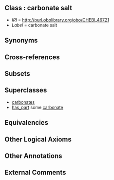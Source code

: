
## Class : carbonate salt

 * *IRI* = http://purl.obolibrary.org/obo/CHEBI_46721
 * *Label* = carbonate salt

## Synonyms


## Cross-references


## Subsets


## Superclasses

 * [carbonates](../../CHEBI/16/CHEBI_23016.md)
 * [has_part](../../BFO/51/BFO_0000051.md) some [carbonate](../../CHEBI/09/CHEBI_41609.md)

## Equivalencies


## Other Logical Axioms


## Other Annotations


## External Comments

